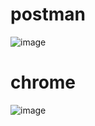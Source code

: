 # **postman**
![image](https://user-images.githubusercontent.com/91069549/162686989-c7822faf-5878-47de-9f17-cb8aa8c4c681.png)
# **chrome**
![image](https://user-images.githubusercontent.com/91069549/162687229-7829ae2c-49a8-41f2-8ea0-ad624a50d3b8.png)
